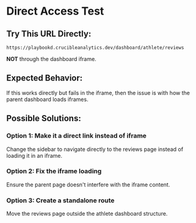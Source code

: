 # Direct Access Test

## Try This URL Directly:

```
https://playbookd.crucibleanalytics.dev/dashboard/athlete/reviews
```

**NOT** through the dashboard iframe.

## Expected Behavior:

If this works directly but fails in the iframe, then the issue is with how the parent dashboard loads iframes.

## Possible Solutions:

### Option 1: Make it a direct link instead of iframe
Change the sidebar to navigate directly to the reviews page instead of loading it in an iframe.

### Option 2: Fix the iframe loading
Ensure the parent page doesn't interfere with the iframe content.

### Option 3: Create a standalone route
Move the reviews page outside the athlete dashboard structure.

